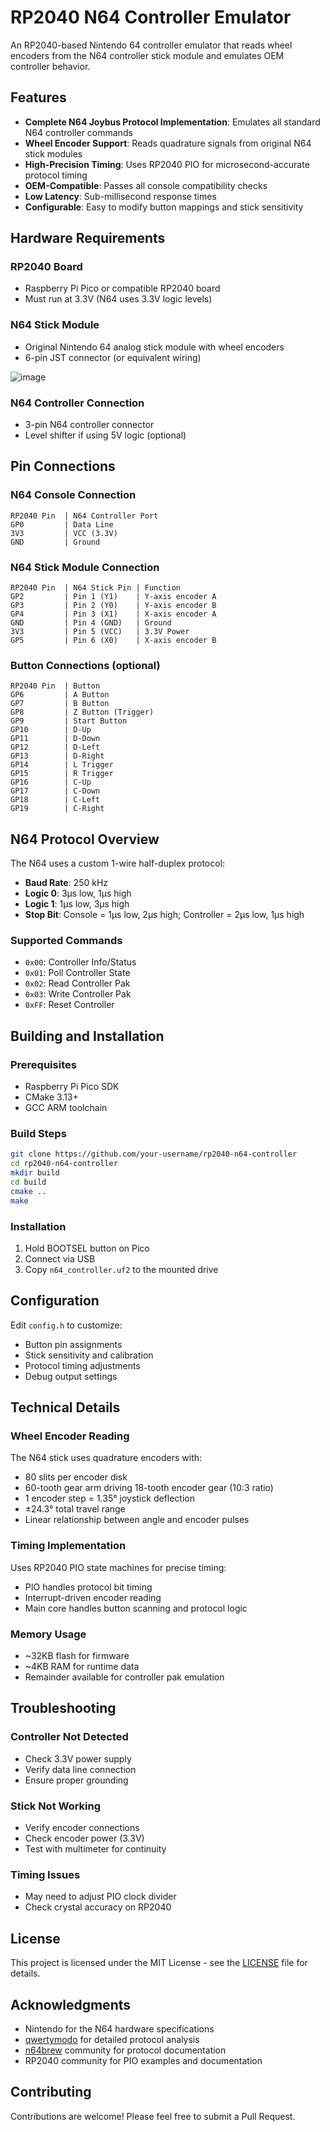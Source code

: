 # RP2040 N64 Controller Emulator

An RP2040-based Nintendo 64 controller emulator that reads wheel encoders from the N64 controller stick module and emulates OEM controller behavior.

## Features

- **Complete N64 Joybus Protocol Implementation**: Emulates all standard N64 controller commands
- **Wheel Encoder Support**: Reads quadrature signals from original N64 stick modules
- **High-Precision Timing**: Uses RP2040 PIO for microsecond-accurate protocol timing
- **OEM-Compatible**: Passes all console compatibility checks
- **Low Latency**: Sub-millisecond response times
- **Configurable**: Easy to modify button mappings and stick sensitivity

## Hardware Requirements

### RP2040 Board
- Raspberry Pi Pico or compatible RP2040 board
- Must run at 3.3V (N64 uses 3.3V logic levels)

### N64 Stick Module
- Original Nintendo 64 analog stick module with wheel encoders
- 6-pin JST connector (or equivalent wiring)
  
![image](https://github.com/user-attachments/assets/ad451662-a90e-4fe0-9e4c-e4d87ddb7662)


### N64 Controller Connection
- 3-pin N64 controller connector
- Level shifter if using 5V logic (optional)

## Pin Connections

### N64 Console Connection
```
RP2040 Pin  | N64 Controller Port
GP0         | Data Line
3V3         | VCC (3.3V)
GND         | Ground
```

### N64 Stick Module Connection
```
RP2040 Pin  | N64 Stick Pin | Function
GP2         | Pin 1 (Y1)    | Y-axis encoder A
GP3         | Pin 2 (Y0)    | Y-axis encoder B  
GP4         | Pin 3 (X1)    | X-axis encoder A
GND         | Pin 4 (GND)   | Ground
3V3         | Pin 5 (VCC)   | 3.3V Power
GP5         | Pin 6 (X0)    | X-axis encoder B
```

### Button Connections (optional)
```
RP2040 Pin  | Button
GP6         | A Button
GP7         | B Button
GP8         | Z Button (Trigger)
GP9         | Start Button
GP10        | D-Up
GP11        | D-Down
GP12        | D-Left
GP13        | D-Right
GP14        | L Trigger
GP15        | R Trigger
GP16        | C-Up
GP17        | C-Down
GP18        | C-Left
GP19        | C-Right
```

## N64 Protocol Overview

The N64 uses a custom 1-wire half-duplex protocol:
- **Baud Rate**: 250 kHz
- **Logic 0**: 3μs low, 1μs high
- **Logic 1**: 1μs low, 3μs high
- **Stop Bit**: Console = 1μs low, 2μs high; Controller = 2μs low, 1μs high

### Supported Commands
- `0x00`: Controller Info/Status
- `0x01`: Poll Controller State
- `0x02`: Read Controller Pak
- `0x03`: Write Controller Pak
- `0xFF`: Reset Controller

## Building and Installation

### Prerequisites
- Raspberry Pi Pico SDK
- CMake 3.13+
- GCC ARM toolchain

### Build Steps
```bash
git clone https://github.com/your-username/rp2040-n64-controller
cd rp2040-n64-controller
mkdir build
cd build
cmake ..
make
```

### Installation
1. Hold BOOTSEL button on Pico
2. Connect via USB
3. Copy `n64_controller.uf2` to the mounted drive

## Configuration

Edit `config.h` to customize:
- Button pin assignments
- Stick sensitivity and calibration
- Protocol timing adjustments
- Debug output settings

## Technical Details

### Wheel Encoder Reading
The N64 stick uses quadrature encoders with:
- 80 slits per encoder disk
- 60-tooth gear arm driving 18-tooth encoder gear (10:3 ratio)
- 1 encoder step = 1.35° joystick deflection
- ±24.3° total travel range
- Linear relationship between angle and encoder pulses

### Timing Implementation
Uses RP2040 PIO state machines for precise timing:
- PIO handles protocol bit timing
- Interrupt-driven encoder reading
- Main core handles button scanning and protocol logic

### Memory Usage
- ~32KB flash for firmware
- ~4KB RAM for runtime data
- Remainder available for controller pak emulation

## Troubleshooting

### Controller Not Detected
- Check 3.3V power supply
- Verify data line connection
- Ensure proper grounding

### Stick Not Working
- Verify encoder connections
- Check encoder power (3.3V)
- Test with multimeter for continuity

### Timing Issues
- May need to adjust PIO clock divider
- Check crystal accuracy on RP2040

## License

This project is licensed under the MIT License - see the [LICENSE](LICENSE) file for details.

## Acknowledgments

- Nintendo for the N64 hardware specifications
- [qwertymodo](https://www.qwertymodo.com/hardware-projects/n64/n64-controller) for detailed protocol analysis
- [n64brew](https://n64brew.dev/wiki/Joybus_Protocol) community for protocol documentation
- RP2040 community for PIO examples and documentation

## Contributing

Contributions are welcome! Please feel free to submit a Pull Request. 
